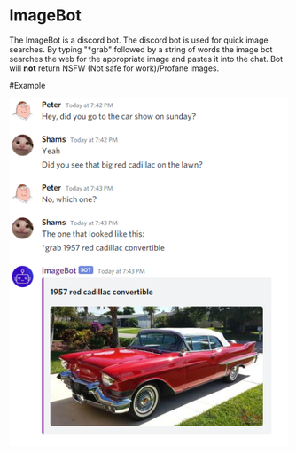 # ImageBot

The ImageBot is a discord bot. The discord bot is used for quick image searches. 
By typing "*grab" followed by a string of words the image bot searches the web for the appropriate image and pastes it into the chat.
Bot will <b>not</b> return NSFW (Not safe for work)/Profane images.

#Example 


![Cady example](https://raw.githubusercontent.com/ShamsAnsari/ImageBot/master/res/Example_car2.PNG)
